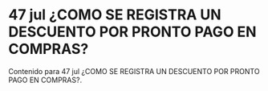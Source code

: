 # 47 jul  ¿COMO SE REGISTRA UN DESCUENTO POR PRONTO PAGO EN COMPRAS?

Contenido para 47 jul  ¿COMO SE REGISTRA UN DESCUENTO POR PRONTO PAGO EN COMPRAS?.